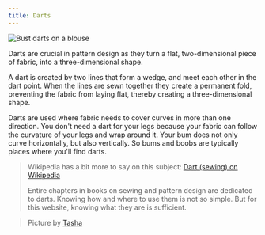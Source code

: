 ```yaml
---
title: Darts
---
```


![Bust darts on a blouse](dart.jpg)

Darts are crucial in pattern design as they turn a flat, two-dimensional piece of fabric, into a three-dimensional shape.

A dart is created by two lines that form a wedge, and meet each other in the dart point. When the lines are sewn together they create a permanent fold, preventing the fabric from laying flat, thereby creating a three-dimensional shape.

Darts are used where fabric needs to cover curves in more than one direction.
You don't need a dart for your legs because your fabric can follow the curvature of your legs and wrap around it.
Your bum does not only curve horizontally, but also vertically.
So bums and boobs are typically places where you'll find darts.

> Wikipedia has a bit more to say on this subject: [Dart (sewing) on Wikipedia](http://en.wikipedia.org/wiki/Dart_\(sewing\))
>
> Entire chapters in books on sewing and pattern design are dedicated to darts. Knowing how and where to use them is not so simple. But for this website, knowing what they are is sufficient.

> Picture by [Tasha](http://bygumbygolly.com/2013/01/finished-1940s-simplicity-diamonds/)
